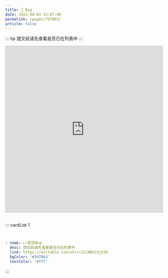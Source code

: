 ```yaml
---
title: 🔧 Bug
date: 2022-08-03 15:07:48
permalink: /pages/75f0b2/
article: false
---
```


::: tip
提交前请先查看是否已在列表中
:::


<iframe class="airtable-embed" src="https://airtable.com/embed/shrq3cYA5h1Gx7nha?backgroundColor=purple&layout=card&viewControls=on" frameborder="0" onmousewheel="" width="100%" height="533" style="background: transparent; border: 1px solid #ccc;"></iframe>

<br>
<br>


::: cardList 1
```yaml


- name: 👉提交Bug
  desc: 提交前请先查看是否已在列表中
  link: https://airtable.com/shrrciCCRWV23j91K
  bgColor: '#3d78b3'
  textColor: '#fff'

```
:::